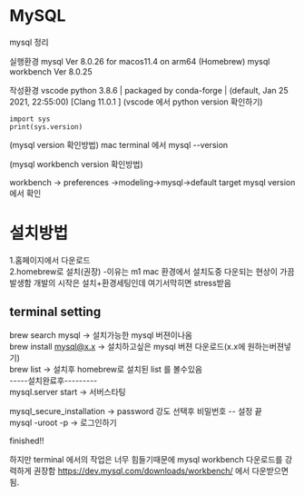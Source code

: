 # MySQL
mysql 정리

실행환경 mysql  Ver 8.0.26 for macos11.4 on arm64 (Homebrew)
mysql workbench Ver 8.0.25

작성환경 vscode python 3.8.6 | packaged by conda-forge | (default, Jan 25 2021, 22:55:00) [Clang 11.0.1 ]
(vscode 에서 python version 확인하기) 
```
import sys
print(sys.version)
```
(mysql version 확인방법)
mac terminal 에서 mysql --version

(mysql workbench version 확인방법)

workbench -> preferences ->modeling->mysql->default target mysql version 에서 확인


# 설치방법
1.홈페이지에서 다운로드  
2.homebrew로 설치(권장) -이유는 m1 mac 환경에서 설치도중 다운되는 현상이 가끔발생함 개발의 시작은 설치+환경세팅인데 여기서막히면 stress받음   

## terminal setting
brew search mysql -> 설치가능한 mysql 버젼이나옴   
brew install mysql@x.x -> 설치하고싶은 mysql 버젼 다운로드(x.x에 원하는버젼넣기)  
brew list -> 설치후 homebrew로 설치된 list 를 볼수있음   
-----설치완료후---------  
mysql.server start -> 서버스타팅  

mysql_secure_installation -> password 강도 선택후 비밀번호 -- 설정 끝  
mysql -uroot -p  -> 로그인하기  

finished!! 

하지만 terminal 에서의 작업은 너무 힘들기때문에
mysql workbench 다운로드를 강력하게 권장함
https://dev.mysql.com/downloads/workbench/ 에서 다운받으면됨.


